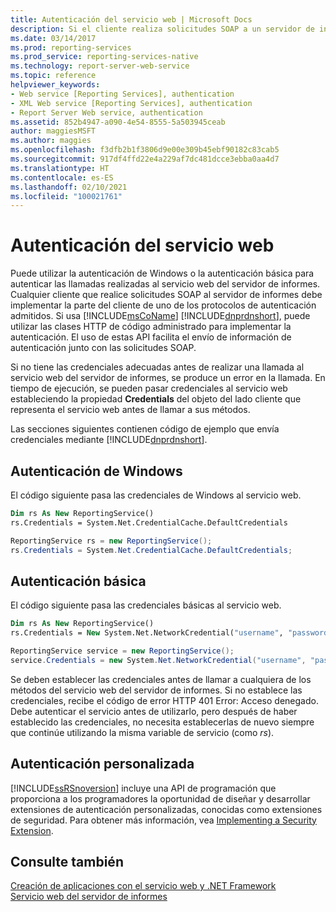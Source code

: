 ```yaml
---
title: Autenticación del servicio web | Microsoft Docs
description: Si el cliente realiza solicitudes SOAP a un servidor de informes, implemente la parte cliente de la autenticación. Aprenda a implementar la autenticación para un servicio web.
ms.date: 03/14/2017
ms.prod: reporting-services
ms.prod_service: reporting-services-native
ms.technology: report-server-web-service
ms.topic: reference
helpviewer_keywords:
- Web service [Reporting Services], authentication
- XML Web service [Reporting Services], authentication
- Report Server Web service, authentication
ms.assetid: 852b4947-a090-4e54-8555-5a503945ceab
author: maggiesMSFT
ms.author: maggies
ms.openlocfilehash: f3dfb2b1f3806d9e00e309b45ebf90182c83cab5
ms.sourcegitcommit: 917df4ffd22e4a229af7dc481dcce3ebba0aa4d7
ms.translationtype: HT
ms.contentlocale: es-ES
ms.lasthandoff: 02/10/2021
ms.locfileid: "100021761"
---
```

# <a name="web-service-authentication"></a>Autenticación del servicio web
  Puede utilizar la autenticación de Windows o la autenticación básica para autenticar las llamadas realizadas al servicio web del servidor de informes. Cualquier cliente que realice solicitudes SOAP al servidor de informes debe implementar la parte del cliente de uno de los protocolos de autenticación admitidos. Si usa [!INCLUDE[msCoName](../../../includes/msconame-md.md)] [!INCLUDE[dnprdnshort](../../../includes/dnprdnshort-md.md)], puede utilizar las clases HTTP de código administrado para implementar la autenticación. El uso de estas API facilita el envío de información de autenticación junto con las solicitudes SOAP.  
  
 Si no tiene las credenciales adecuadas antes de realizar una llamada al servicio web del servidor de informes, se produce un error en la llamada. En tiempo de ejecución, se pueden pasar credenciales al servicio web estableciendo la propiedad **Credentials** del objeto del lado cliente que representa el servicio web antes de llamar a sus métodos.  
  
 Las secciones siguientes contienen código de ejemplo que envía credenciales mediante [!INCLUDE[dnprdnshort](../../../includes/dnprdnshort-md.md)].  
  
## <a name="windows-authentication"></a>Autenticación de Windows  
 El código siguiente pasa las credenciales de Windows al servicio web.  
  
```vb  
Dim rs As New ReportingService()  
rs.Credentials = System.Net.CredentialCache.DefaultCredentials  
```  
  
```csharp  
ReportingService rs = new ReportingService();  
rs.Credentials = System.Net.CredentialCache.DefaultCredentials;  
```  
  
## <a name="basic-authentication"></a>Autenticación básica  
 El código siguiente pasa las credenciales básicas al servicio web.  
  
```vb  
Dim rs As New ReportingService()  
rs.Credentials = New System.Net.NetworkCredential("username", "password", "domain")  
```  
  
```csharp  
ReportingService service = new ReportingService();  
service.Credentials = new System.Net.NetworkCredential("username", "password", "domain");  
```  
  
 Se deben establecer las credenciales antes de llamar a cualquiera de los métodos del servicio web del servidor de informes. Si no establece las credenciales, recibe el código de error HTTP 401 Error: Acceso denegado. Debe autenticar el servicio antes de utilizarlo, pero después de haber establecido las credenciales, no necesita establecerlas de nuevo siempre que continúe utilizando la misma variable de servicio (como *rs*).  
  
## <a name="custom-authentication"></a>Autenticación personalizada  
 [!INCLUDE[ssRSnoversion](../../../includes/ssrsnoversion-md.md)] incluye una API de programación que proporciona a los programadores la oportunidad de diseñar y desarrollar extensiones de autenticación personalizadas, conocidas como extensiones de seguridad. Para obtener más información, vea [Implementing a Security Extension](../../../reporting-services/extensions/security-extension/implementing-a-security-extension.md).  
  
## <a name="see-also"></a>Consulte también  
 [Creación de aplicaciones con el servicio web y .NET Framework](../../../reporting-services/report-server-web-service/net-framework/building-applications-using-the-web-service-and-the-net-framework.md)   
 [Servicio web del servidor de informes](../../../reporting-services/report-server-web-service/report-server-web-service.md)  
  
  

